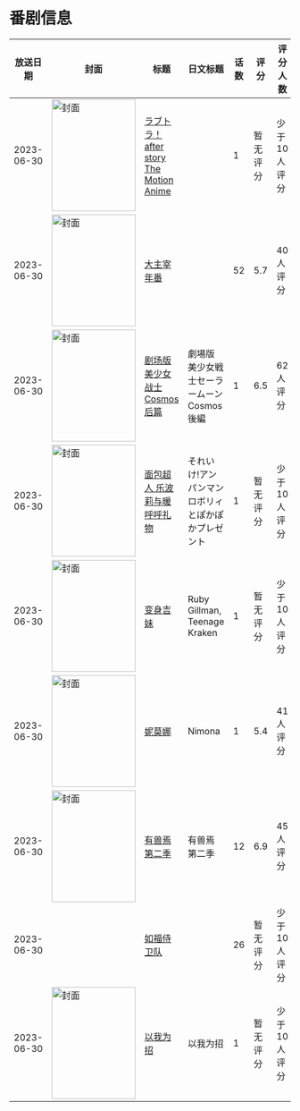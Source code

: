 # 番剧信息

|放送日期|封面|标题|日文标题|话数|评分|评分人数|
|---|---|---|---|---|---|---|
|2023-06-30|<img src="/img/no_icon_subject.png" alt="封面" style="width:150px;height:200px;object-fit:cover;">|[ラブトラ！after story The Motion Anime](https://bangumi.tv/subject/466813)||1|暂无评分|少于10人评分|
|2023-06-30|<img src="//lain.bgm.tv/pic/cover/c/d9/74/395658_j60H5.jpg" alt="封面" style="width:150px;height:200px;object-fit:cover;">|[大主宰 年番](https://bangumi.tv/subject/395658)||52|5.7|40人评分|
|2023-06-30|<img src="//lain.bgm.tv/pic/cover/c/a3/56/415728_2iFs4.jpg" alt="封面" style="width:150px;height:200px;object-fit:cover;">|[剧场版 美少女战士Cosmos 后篇](https://bangumi.tv/subject/415728)|劇場版 美少女戦士セーラームーンCosmos 後編|1|6.5|62人评分|
|2023-06-30|<img src="//lain.bgm.tv/pic/cover/c/ba/f7/418493_78ttM.jpg" alt="封面" style="width:150px;height:200px;object-fit:cover;">|[面包超人 乐波莉与暖呼呼礼物](https://bangumi.tv/subject/418493)|それいけ!アンパンマン ロボリィとぽかぽかプレゼント|1|暂无评分|少于10人评分|
|2023-06-30|<img src="//lain.bgm.tv/pic/cover/c/b8/5e/425449_jyN3y.jpg" alt="封面" style="width:150px;height:200px;object-fit:cover;">|[变身吉妹](https://bangumi.tv/subject/425449)|Ruby Gillman, Teenage Kraken|1|暂无评分|少于10人评分|
|2023-06-30|<img src="//lain.bgm.tv/pic/cover/c/c6/b9/436334_QP837.jpg" alt="封面" style="width:150px;height:200px;object-fit:cover;">|[妮莫娜](https://bangumi.tv/subject/436334)|Nimona|1|5.4|41人评分|
|2023-06-30|<img src="//lain.bgm.tv/pic/cover/c/d0/de/442553_CZs48.jpg" alt="封面" style="width:150px;height:200px;object-fit:cover;">|[有兽焉 第二季](https://bangumi.tv/subject/442553)|有兽焉 第二季|12|6.9|45人评分|
|2023-06-30||[如福侍卫队](https://bangumi.tv/subject/442923)||26|暂无评分|少于10人评分|
|2023-06-30|<img src="//lain.bgm.tv/pic/cover/c/12/39/443610_b4QLx.jpg" alt="封面" style="width:150px;height:200px;object-fit:cover;">|[以我为招](https://bangumi.tv/subject/443610)|以我为招|1|暂无评分|少于10人评分|
